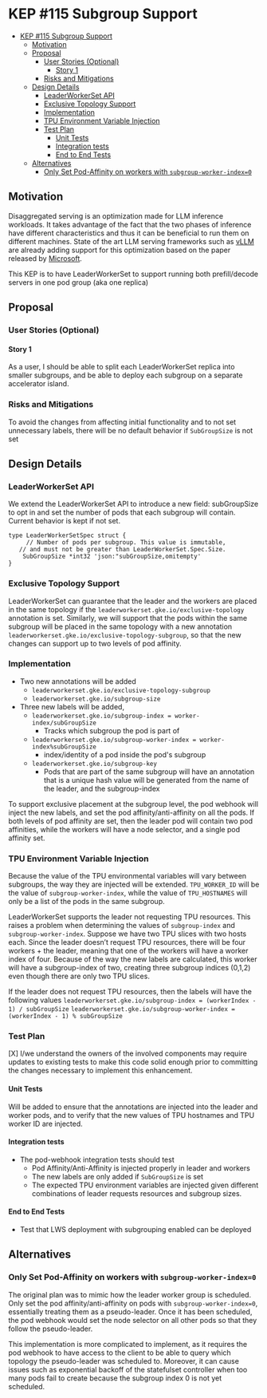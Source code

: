 # KEP #115 Subgroup Support
<!--
This is the title of your KEP. Keep it short, simple, and descriptive. A good
title can help communicate what the KEP is and should be considered as part of
any review.
-->

<!--
A table of contents is helpful for quickly jumping to sections of a KEP and for
highlighting any additional information provided beyond the standard KEP
template.

Ensure the TOC is wrapped with
  <code>&lt;!-- toc --&rt;&lt;!-- /toc --&rt;</code>
tags, and then generate with `hack/update-toc.sh`.
-->

<!-- toc -->
- [KEP #115 Subgroup Support](#kep-115-subgroup-support)
  - [Motivation](#motivation)
  - [Proposal](#proposal)
    - [User Stories (Optional)](#user-stories-optional)
      - [Story 1](#story-1)
    - [Risks and Mitigations](#risks-and-mitigations)
  - [Design Details](#design-details)
    - [LeaderWorkerSet API](#leaderworkerset-api)
    - [Exclusive Topology Support](#exclusive-topology-support)
    - [Implementation](#implementation)
    - [TPU Environment Variable Injection](#tpu-environment-variable-injection)
    - [Test Plan](#test-plan)
      - [Unit Tests](#unit-tests)
      - [Integration tests](#integration-tests)
      - [End to End Tests](#end-to-end-tests)
  - [Alternatives](#alternatives)
    - [Only Set Pod-Affinity on workers with `subgroup-worker-index=0`](#only-set-pod-affinity-on-workers-with-subgroup-worker-index0)
<!-- /toc -->

## Motivation

<!--
This section is for explicitly listing the motivation, goals, and non-goals of
this KEP.  Describe why the change is important and the benefits to users. The
motivation section can optionally provide links to [experience reports] to
demonstrate the interest in a KEP within the wider Kubernetes community.

[experience reports]: https://github.com/golang/go/wiki/ExperienceReports
-->

Disaggregated serving is an optimization made for LLM inference workloads. It takes advantage of the fact that the two phases of inference have different characteristics and thus it can be beneficial to run them on different machines. State of the art LLM serving frameworks such as [vLLM](https://github.com/vllm-project/vllm/issues/2472) are already adding support for this optimization based on the paper released by [Microsoft](https://www.microsoft.com/en-us/research/publication/splitwise-efficient-generative-llm-inference-using-phase-splitting/). 


This KEP is to have LeaderWorkerSet to support running both prefill/decode servers in one pod group (aka one replica)


## Proposal

<!--
This is where we get down to the specifics of what the proposal actually is.
This should have enough detail that reviewers can understand exactly what
you're proposing, but should not include things like API designs or
implementation. What is the desired outcome and how do we measure success?.
The "Design Details" section below is for the real
nitty-gritty.
-->

### User Stories (Optional)

<!--
Detail the things that people will be able to do if this KEP is implemented.
Include as much detail as possible so that people can understand the "how" of
the system. The goal here is to make this feel real for users without getting
bogged down.
-->

#### Story 1
As a user, I should be able to split each LeaderWorkerSet replica into smaller subgroups, and be able to deploy each subgroup on a separate accelerator island. 

### Risks and Mitigations

<!--
What are the risks of this proposal, and how do we mitigate? Think broadly.
For example, consider both security and how this will impact the larger
Kubernetes ecosystem.

How will security be reviewed, and by whom?

How will UX be reviewed, and by whom?

Consider including folks who also work outside the SIG or subproject.
-->
To avoid the changes from affecting initial functionality and to not set 
unnecessary labels, there will be no default behavior if `SubGroupSize` is not 
set

## Design Details

<!--
This section should contain enough information that the specifics of your
change are understandable. This may include API specs (though not always
required) or even code snippets. If there's any ambiguity about HOW your
proposal will be implemented, this is the place to discuss them.
-->
### LeaderWorkerSet API
We extend the LeaderWorkerSet API to introduce a new field: subGroupSize to opt in and set the number of pods that each subgroup will contain. Current behavior is kept if not set. 

```
type LeaderWorkerSetSpec struct {
	 // Number of pods per subgroup. This value is immutable,
   // and must not be greater than LeaderWorkerSet.Spec.Size.
	SubGroupSize *int32 'json:"subGroupSize,omitempty'
} 
```

### Exclusive Topology Support
LeaderWorkerSet can guarantee that the leader and the workers are placed in the same topology if the `leaderworkerset.gke.io/exclusive-topology` annotation is set. Similarly, we will support that the pods within the same subgroup will be placed in the same topology with a new annotation `leaderworkerset.gke.io/exclusive-topology-subgroup`, so that the new changes can support up to two levels of pod affinity. 

### Implementation
- Two new annotations will be added
  - `leaderworkerset.gke.io/exclusive-topology-subgroup `
  - `leaderworkerset.gke.io/subgroup-size` 
- Three new labels will be added,
  - `leaderworkerset.gke.io/subgroup-index = worker-index/subGroupSize`
    - Tracks which subgroup the pod is part of 
  - `leaderworkerset.gke.io/subgroup-worker-index = worker-index%subGroupSize`
    - index/identity of a pod inside the pod's subgroup
  - `leaderworkerset.gke.io/subgroup-key` 
    - Pods that are part of the same subgroup will have an annotation that is a unique hash value will be generated from the name of the leader, and the subgroup-index

To support exclusive placement at the subgroup level, the pod webhook will inject the new labels, and set the pod affinity/anti-affinity on all the pods. If both levels of pod affinity are set, then the leader pod will contain two pod affinities, while the workers will have a node selector, and a single pod affinity set. 

### TPU Environment Variable Injection
Because the value of the TPU environmental variables will vary between subgroups, the way they are injected will be extended. `TPU_WORKER_ID` will be the value of `subgroup-worker-index`, while the value of `TPU_HOSTNAMES` will only be a list of the pods in the same subgroup.

LeaderWorkerSet supports the leader not requesting TPU resources. This raises a problem when determining the values of `subgroup-index` and `subgroup-worker-index`. Suppose we have two TPU slices with two hosts each. Since the leader doesn’t request TPU resources, there will be four workers + the leader, meaning that one of the workers will have a worker index of four. Because of the way the new labels are calculated, this worker will have a subgroup-index of two, creating three subgroup indices (0,1,2) even though there are only two TPU slices.

If the leader does not request TPU resources, then the labels will have the following values
`leaderworkerset.gke.io/subgroup-index = (workerIndex - 1) / subGroupSize`
`leaderworkerset.gke.io/subgroup-worker-index = (workerIndex - 1) % subGroupSize`

### Test Plan

<!--
**Note:** *Not required until targeted at a release.*
The goal is to ensure that we don't accept enhancements with inadequate testing.

All code is expected to have adequate tests (eventually with coverage
expectations). Please adhere to the [Kubernetes testing guidelines][testing-guidelines]
when drafting this test plan.

[testing-guidelines]: https://git.k8s.io/community/contributors/devel/sig-testing/testing.md
-->

[X] I/we understand the owners of the involved components may require updates to
existing tests to make this code solid enough prior to committing the changes necessary
to implement this enhancement.


#### Unit Tests

<!--
In principle every added code should have complete unit test coverage, so providing
the exact set of tests will not bring additional value.
However, if complete unit test coverage is not possible, explain the reason of it
together with explanation why this is acceptable.
-->

<!--
Additionally, try to enumerate the core package you will be touching
to implement this enhancement and provide the current unit coverage for those
in the form of:
- <package>: <date> - <current test coverage>

This can inform certain test coverage improvements that we want to do before
extending the production code to implement this enhancement.
-->

Will be added to ensure that the annotations are injected into the leader and worker pods, and to verify that the new values of TPU hostnames and TPU worker ID are injected. 

#### Integration tests

<!--
Describe what tests will be added to ensure proper quality of the enhancement.

After the implementation PR is merged, add the names of the tests here.
-->

- The pod-webhook integration tests should test
  - Pod Affinity/Anti-Affinity is injected properly in leader and workers
  - The new labels are only added if `SubGroupSize` is set
  - The expected TPU environment variables are injected given different combinations of leader requests resources and subgroup sizes. 

#### End to End Tests

- Test that LWS deployment with subgrouping enabled can be deployed


## Alternatives

<!--
What other approaches did you consider, and why did you rule them out? These do
not need to be as detailed as the proposal, but should include enough
information to express the idea and why it was not acceptable.
-->

### Only Set Pod-Affinity on workers with `subgroup-worker-index=0`
The original plan was to mimic how the leader worker group is scheduled. Only set the pod affinity/anti-affinity on pods with `subgroup-worker-index=0`, essentially treating them as a pseudo-leader. Once it has been scheduled, the pod webhook would set the node selector on all other pods so that they follow the pseudo-leader. 

This implementation is more complicated to implement, as it requires the pod webhook to have access to the client to be able to query which topology the pseudo-leader was scheduled to. Moreover, it can cause issues such as exponential backoff of the statefulset controller when too many pods fail to create because the subgroup index 0 is not yet scheduled.

